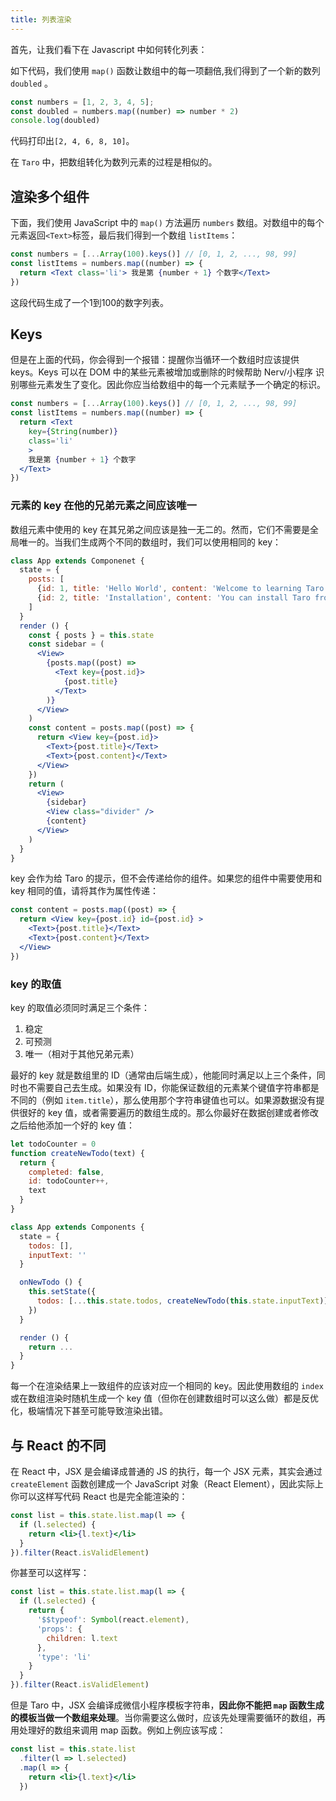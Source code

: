 ```yaml
---
title: 列表渲染
---
```


首先，让我们看下在 Javascript 中如何转化列表：

如下代码，我们使用 `map()` 函数让数组中的每一项翻倍,我们得到了一个新的数列 `doubled` 。

```jsx
const numbers = [1, 2, 3, 4, 5];
const doubled = numbers.map((number) => number * 2)
console.log(doubled)
```

代码打印出`[2, 4, 6, 8, 10]`。

在 `Taro` 中，把数组转化为数列元素的过程是相似的。


## 渲染多个组件

下面，我们使用 JavaScript 中的 `map()` 方法遍历 `numbers` 数组。对数组中的每个元素返回`<Text>`标签，最后我们得到一个数组 `listItems`：

```jsx
const numbers = [...Array(100).keys()] // [0, 1, 2, ..., 98, 99]
const listItems = numbers.map((number) => {
  return <Text class='li'> 我是第 {number + 1} 个数字</Text>
})
```

这段代码生成了一个1到100的数字列表。

## Keys

但是在上面的代码，你会得到一个报错：提醒你当循环一个数组时应该提供 keys。Keys 可以在 DOM 中的某些元素被增加或删除的时候帮助 Nerv/小程序 识别哪些元素发生了变化。因此你应当给数组中的每一个元素赋予一个确定的标识。

```jsx
const numbers = [...Array(100).keys()] // [0, 1, 2, ..., 98, 99]
const listItems = numbers.map((number) => {
  return <Text
    key={String(number)}
    class='li'
    >
    我是第 {number + 1} 个数字
  </Text>
})
```

### 元素的 key 在他的兄弟元素之间应该唯一

数组元素中使用的 key 在其兄弟之间应该是独一无二的。然而，它们不需要是全局唯一的。当我们生成两个不同的数组时，我们可以使用相同的 key：

```jsx
class App extends Componenet {
  state = {
    posts: [
      {id: 1, title: 'Hello World', content: 'Welcome to learning Taro!'},
      {id: 2, title: 'Installation', content: 'You can install Taro from npm.'}
    ]
  }
  render () {
    const { posts } = this.state
    const sidebar = (
      <View>
        {posts.map((post) =>
          <Text key={post.id}>
            {post.title}
          </Text>
        )}
      </View>
    )
    const content = posts.map((post) => {
      return <View key={post.id}>
        <Text>{post.title}</Text>
        <Text>{post.content}</Text>
      </View>
    })
    return (
      <View>
        {sidebar}
        <View class="divider" />
        {content}
      </View>
    )
  }
}
```

key 会作为给 Taro 的提示，但不会传递给你的组件。如果您的组件中需要使用和 key 相同的值，请将其作为属性传递：

```jsx
const content = posts.map((post) => {
  return <View key={post.id} id={post.id} >
    <Text>{post.title}</Text>
    <Text>{post.content}</Text>
  </View>
})
```

### key 的取值

key 的取值必须同时满足三个条件：

1. 稳定
2. 可预测
3. 唯一（相对于其他兄弟元素）

最好的 key 就是数组里的 ID（通常由后端生成），他能同时满足以上三个条件，同时也不需要自己去生成。如果没有 ID，你能保证数组的元素某个键值字符串都是不同的（例如 `item.title`），那么使用那个字符串键值也可以。如果源数据没有提供很好的 key 值，或者需要遍历的数组生成的。那么你最好在数据创建或者修改之后给他添加一个好的 key 值：

```jsx
let todoCounter = 0
function createNewTodo(text) {
  return {
    completed: false,
    id: todoCounter++,
    text
  }
}

class App extends Components {
  state = {
    todos: [],
    inputText: ''
  }

  onNewTodo () {
    this.setState({
      todos: [...this.state.todos, createNewTodo(this.state.inputText)]
    })
  }

  render () {
    return ...
  }
}
```

每一个在渲染结果上一致组件的应该对应一个相同的 key。因此使用数组的 `index` 或在数组渲染时随机生成一个 key 值（但你在创建数组时可以这么做）都是反优化，极端情况下甚至可能导致渲染出错。

## 与 React 的不同

在 React 中，JSX 是会编译成普通的 JS 的执行，每一个 JSX 元素，其实会通过 `createElement` 函数创建成一个 JavaScript 对象（React Element），因此实际上你可以这样写代码 React 也是完全能渲染的：

```jsx
const list = this.state.list.map(l => {
  if (l.selected) {
    return <li>{l.text}</li>
  }
}).filter(React.isValidElement)
```

你甚至可以这样写：

```jsx
const list = this.state.list.map(l => {
  if (l.selected) {
    return {
      '$$typeof': Symbol(react.element),
      'props': {
        children: l.text
      },
      'type': 'li'
    }
  }
}).filter(React.isValidElement)
```

但是 Taro 中，JSX 会编译成微信小程序模板字符串，**因此你不能把 `map` 函数生成的模板当做一个数组来处理**。当你需要这么做时，应该先处理需要循环的数组，再用处理好的数组来调用 map 函数。例如上例应该写成：

```jsx
const list = this.state.list
  .filter(l => l.selected)
  .map(l => {
    return <li>{l.text}</li>
  })
```
